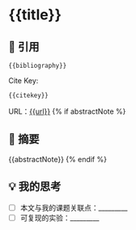 # {{title}}

## 📒 引用

```plaintext
{{bibliography}}
```

Cite Key:

```plaintext
{{citekey}}
```

URL：[{{url}}]({{url}})
{% if abstractNote %}
## 📌 摘要

{{abstractNote}}
{% endif %}
## 💡 我的思考

- [ ] 本文与我的课题关联点：_________
- [ ] 可复现的实验：_________
